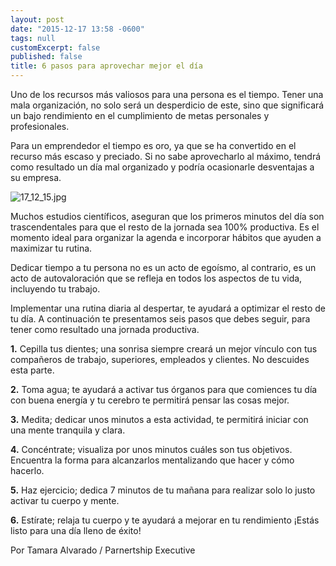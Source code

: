 ```yaml
---
layout: post
date: "2015-12-17 13:58 -0600"
tags: null
customExcerpt: false
published: false
title: 6 pasos para aprovechar mejor el día
---
```


Uno de los recursos más valiosos para una persona es el tiempo. Tener una mala organización, no solo será un desperdicio de este, sino que significará un bajo rendimiento en el cumplimiento de metas personales y profesionales.

Para un emprendedor el tiempo es oro, ya que se ha convertido en el recurso más escaso y preciado. Si no sabe aprovecharlo al máximo, tendrá como resultado un día mal organizado y podría ocasionarle desventajas a su empresa. 

![17_12_15.jpg]({{site.baseurl}}/img/17_12_15.jpg)

Muchos estudios científicos, aseguran que los primeros minutos del día son trascendentales para que el resto de la jornada sea 100% productiva. Es el momento ideal para organizar la agenda e incorporar hábitos que ayuden a maximizar tu rutina.

Dedicar tiempo a tu persona no es un acto de egoísmo, al contrario, es un acto de autovaloración que se refleja en todos los aspectos de tu vida, incluyendo tu trabajo. 

Implementar una rutina diaria al despertar, te ayudará a optimizar el resto de tu día.  A continuación te presentamos seis pasos que debes seguir, para tener como resultado una jornada productiva.

**1.** Cepilla tus dientes; una sonrisa siempre creará un mejor vínculo con tus compañeros de trabajo, superiores, empleados y clientes. No descuides esta parte.

**2.**	Toma agua; te ayudará a activar tus órganos para que comiences tu día con buena energía y tu cerebro te permitirá pensar las cosas mejor.

**3.** Medita; dedicar unos minutos a esta actividad, te permitirá iniciar con una mente tranquila y clara.

**4.** Concéntrate; visualiza por unos minutos cuáles son tus objetivos. Encuentra la forma para alcanzarlos mentalizando que hacer y cómo hacerlo.

**5.** Haz ejercicio; dedica 7 minutos de tu mañana para realizar solo lo justo activar tu cuerpo y mente.

**6.** Estírate; relaja tu cuerpo y te ayudará a mejorar en tu rendimiento
¡Estás listo para una día lleno de éxito!

Por Tamara Alvarado / Parnertship Executive

